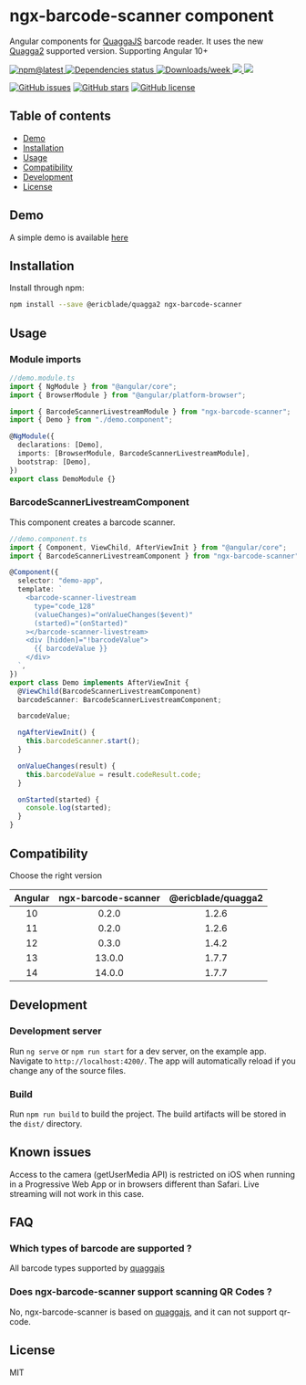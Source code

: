 # ngx-barcode-scanner component

Angular components for [QuaggaJS](https://serratus.github.io/quaggaJS/) barcode reader. It uses the new [Quagga2](https://github.com/ericblade/quagga2) supported version.
Supporting Angular 10+

<a href="https://www.npmjs.com/package/ngx-barcode-scanner">
    <img src="https://img.shields.io/npm/v/ngx-barcode-scanner?style=flat-square&color" alt="npm@latest">
</a>
<a href="https://www.npmjs.com/package/ngx-barcode-scanner">
    <img alt="Dependencies status" src="https://img.shields.io/librariesio/github/julienboulay/ngx-barcode-scanner">
</a>
<a href="https://www.npmjs.com/package/ngx-barcode-scanner">
    <img src="https://img.shields.io/npm/dw/ngx-barcode-scanner?style=flat-square" alt="Downloads/week">
</a>
<a href="https://www.npmjs.com/package/ngx-barcode-scanner">
    <img src="https://img.shields.io/npm/dependency-version/ngx-barcode-scanner/peer/@ericblade/quagga2?style=flat-square">
</a>
<a href="https://www.npmjs.com/package/ngx-barcode-scanner">
    <img src="https://img.shields.io/npm/dependency-version/ngx-barcode-scanner/peer/@angular/core?style=flat-square">
</a>

[![GitHub issues](https://img.shields.io/github/issues/julienboulay/ngx-barcode-scanner.svg)](https://github.com/julienboulay/ngx-barcode-scanner/issues)
[![GitHub stars](https://img.shields.io/github/stars/julienboulay/ngx-barcode-scanner.svg)](https://github.com/julienboulay/ngx-barcode-scanner/stargazers)
[![GitHub license](https://img.shields.io/badge/license-MIT-blue.svg)](https://raw.githubusercontent.com/julienboulay/ngx-barcode-scanner/master/LICENSE)

## Table of contents

- [Demo](#demo)
- [Installation](#installation)
- [Usage](#usage)
- [Compatibility](#compatibility)
- [Development](#development)
- [License](#license)

## Demo

A simple demo is available [here](https://julienboulay.github.io/ngx-barcode-scanner)

## Installation

Install through npm:

```bash
npm install --save @ericblade/quagga2 ngx-barcode-scanner
```

## Usage

### Module imports

```typescript
//demo.module.ts
import { NgModule } from "@angular/core";
import { BrowserModule } from "@angular/platform-browser";

import { BarcodeScannerLivestreamModule } from "ngx-barcode-scanner";
import { Demo } from "./demo.component";

@NgModule({
  declarations: [Demo],
  imports: [BrowserModule, BarcodeScannerLivestreamModule],
  bootstrap: [Demo],
})
export class DemoModule {}
```

### BarcodeScannerLivestreamComponent

This component creates a barcode scanner.

```typescript
//demo.component.ts
import { Component, ViewChild, AfterViewInit } from "@angular/core";
import { BarcodeScannerLivestreamComponent } from "ngx-barcode-scanner";

@Component({
  selector: "demo-app",
  template: `
    <barcode-scanner-livestream
      type="code_128"
      (valueChanges)="onValueChanges($event)"
      (started)="(onStarted)"
    ></barcode-scanner-livestream>
    <div [hidden]="!barcodeValue">
      {{ barcodeValue }}
    </div>
  `,
})
export class Demo implements AfterViewInit {
  @ViewChild(BarcodeScannerLivestreamComponent)
  barcodeScanner: BarcodeScannerLivestreamComponent;

  barcodeValue;

  ngAfterViewInit() {
    this.barcodeScanner.start();
  }

  onValueChanges(result) {
    this.barcodeValue = result.codeResult.code;
  }

  onStarted(started) {
    console.log(started);
  }
}
```

## Compatibility

Choose the right version

| Angular    | ngx-barcode-scanner  | @ericblade/quagga2 |
| :---:      | :---:                | :---:              |
| 10         | 0.2.0                | 1.2.6              |
| 11         | 0.2.0                | 1.2.6              |
| 12         | 0.3.0                | 1.4.2              |
| 13         | 13.0.0               | 1.7.7              |
| 14         | 14.0.0               | 1.7.7              |

## Development

### Development server

Run `ng serve` or `npm run start` for a dev server, on the example app. Navigate to `http://localhost:4200/`. The app will automatically reload if you change any of the source files.

### Build

Run `npm run build` to build the project. The build artifacts will be stored in the `dist/` directory.

## Known issues

Access to the camera (getUserMedia API) is restricted on iOS when running in a Progressive Web App or in browsers different than Safari. Live streaming will not work in this case.

## FAQ

### Which types of barcode are supported ?

All barcode types supported by [quaggajs](https://serratus.github.io/quaggaJS/)

### Does ngx-barcode-scanner support scanning QR Codes ?

No,
ngx-barcode-scanner is based on [quaggajs](https://serratus.github.io/quaggaJS/), and it can not support qr-code.

## License

MIT
